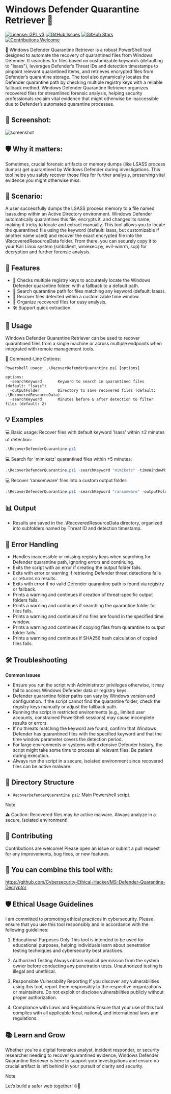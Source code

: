 # Windows Defender Quarantine Retriever 🔐

[![License: GPL v3](https://img.shields.io/badge/License-GPLv3-blue.svg)](https://www.gnu.org/licenses/gpl-3.0)
[![GitHub Issues](https://img.shields.io/github/issues/Cybersecurity-Ethical-Hacker/Windows-Defender-Quarantine-Retriever.svg)](https://github.com/Cybersecurity-Ethical-Hacker/Windows-Defender-Quarantine-Retriever/issues)
[![GitHub Stars](https://img.shields.io/github/stars/Cybersecurity-Ethical-Hacker/Windows-Defender-Quarantine-Retriever.svg)](https://github.com/Cybersecurity-Ethical-Hacker/Windows-Defender-Quarantine-Retriever/stargazers)
[![Contributions Welcome](https://img.shields.io/badge/Contributions-Welcome-brightgreen.svg)](CONTRIBUTING.md)

🔐 Windows Defender Quarantine Retriever is a robust PowerShell tool designed to automate the recovery of quarantined files from Windows Defender. It searches for files based on customizable keywords (defaulting to "lsass"), leverages Defender’s Threat IDs and detection timestamps to pinpoint relevant quarantined items, and retrieves encrypted files from Defender’s quarantine storage. The tool also dynamically locates the Defender quarantine path by checking multiple registry keys with a reliable fallback method. Windows Defender Quarantine Retriever organizes recovered files for streamlined forensic analysis, helping security professionals reclaim vital evidence that might otherwise be inaccessible due to Defender’s automated quarantine processes.

## 📸 Screenshot:
![screenshot](https://github.com/user-attachments/assets/8534d824-4b9f-4b1f-aa61-004a9bb33ede)

## 🛡️ Why it matters:
Sometimes, crucial forensic artifacts or memory dumps (like LSASS process dumps) get quarantined by Windows Defender during investigations. 
This tool helps you safely recover those files for further analysis, preserving vital evidence you might otherwise miss.

## 🚨 Scenario:
A user successfully dumps the LSASS process memory to a file named lsass.dmp within an Active Directory environment. 
Windows Defender automatically quarantines this file, encrypts it, and changes its name, making it tricky to locate and extract manually. 
This tool allows you to locate the quarantined file using the keyword (default: lsass, but customizable if another name used) and recover the exact encrypted file into the \RecoveredResourceData folder. 
From there, you can securely copy it to your Kali Linux system (smbclient, wmiexec.py, evil-winrm, scp) for decryption and further forensic analysis. 

## 🌟 Features

- 🔑 Checks multiple registry keys to accurately locate the Windows Defender quarantine folder, with a fallback to a default path.
- 🔎 Search quarantine path for files matching any keyword (default: lsass).
- 💾 Recover files detected within a customizable time window.
- 📂 Organize recovered files for easy analysis.
- 🛠️ Support quick extraction.

## 🚀 Usage
Windows Defender Quarantine Retriever can be used to recover quarantined files from a single machine or across multiple endpoints when integrated with remote management tools.

📍 Command-Line Options:
```
Powershell usage: .\RecoverDefenderQuarantine.ps1 [options]

options:
  -searchKeyword       Keyword to search in quarantined files (default: "lsass")
  -outputFolder        Directory to save recovered files (default: .\RecoveredResourceData)
  -searchKeyword       Minutes before & after detection to filter files (default: 2)
```

## 💡 Examples
💻 Basic usage: Recover files with default keyword 'lsass' within ±2 minutes of detection:
```powershell
.\RecoverDefenderQuarantine.ps1
```
💻 Search for 'mimikatz' quarantined files within ±5 minutes:
```powershell
.\RecoverDefenderQuarantine.ps1 -searchKeyword "mimikatz" -timeWindowMinutes 5
```
💻 Recover 'ransomware' files into a custom output folder:
```powershell
.\RecoverDefenderQuarantine.ps1 -searchKeyword "ransomware" -outputFolder "C:\Forensics\RecoveredQuarantine"
```


## 📊 Output
- Results are saved in the .\RecoveredResourceData directory, organized into subfolders named by Threat ID and detection timestamp.

## 🐛 Error Handling
- Handles inaccessible or missing registry keys when searching for Defender quarantine path, ignoring errors and continuing.
- Exits the script with an error if creating the output folder fails.
- Exits with error or warning if retrieving Defender threat detections fails or returns no results.
- Exits with error if no valid Defender quarantine path is found via registry or fallback.
- Prints a warning and continues if creation of threat-specific output folders fails.
- Prints a warning and continues if searching the quarantine folder for files fails.
- Prints a warning and continues if no files are found in the specified time window.
- Prints a warning and continues if copying files from quarantine to output folder fails.
- Prints a warning and continues if SHA256 hash calculation of copied files fails.


## 🛠️ Troubleshooting

**Common Issues**

- Ensure you run the script with Administrator privileges otherwise, it may fail to access Windows Defender data or registry keys.
- Defender quarantine folder paths can vary by Windows version and configuration. If the script cannot find the quarantine folder, check the registry keys manually or adjust the fallback path.
- Running the script in restricted environments (e.g., limited user accounts, constrained PowerShell sessions) may cause incomplete results or errors.
- If no threats matching the keyword are found, confirm that Windows Defender has quarantined files with the specified keyword and that the time window parameter covers the detection period.
- For large environments or systems with extensive Defender history, the script might take some time to process all relevant files. Be patient during execution.
- Always run the script in a secure, isolated environment since recovered files can be active malware.


## 📂 Directory Structure
- `RecoverDefenderQuarantine.ps1`: Main Powershell script.

> [!NOTE]
> ⚠️ Caution: Recovered files may be active malware. Always analyze in a secure, isolated environment!

## 🤝 Contributing
Contributions are welcome! Please open an issue or submit a pull request for any improvements, bug fixes, or new features.

## 🔗 You can combine this tool with:
https://github.com/Cybersecurity-Ethical-Hacker/MS-Defender-Quarantine-Decryptor

## 🛡️ Ethical Usage Guidelines
I am committed to promoting ethical practices in cybersecurity. Please ensure that you use this tool responsibly and in accordance with the following guidelines:

1. Educational Purposes Only
This tool is intended to be used for educational purposes, helping individuals learn about penetration testing techniques and cybersecurity best practices.

2. Authorized Testing
Always obtain explicit permission from the system owner before conducting any penetration tests. Unauthorized testing is illegal and unethical.

3. Responsible Vulnerability Reporting
If you discover any vulnerabilities using this tool, report them responsibly to the respective organizations or maintainers. Do not exploit or disclose vulnerabilities publicly without proper authorization.

4. Compliance with Laws and Regulations
Ensure that your use of this tool complies with all applicable local, national, and international laws and regulations.

## 📚 Learn and Grow
Whether you're a digital forensics analyst, incident responder, or security researcher needing to recover quarantined evidence, Windows Defender Quarantine Retriever is here to support your investigations and ensure no crucial artifact is left behind in your pursuit of clarity and security.

> [!NOTE]
> Let’s build a safer web together! 🌐🔐
